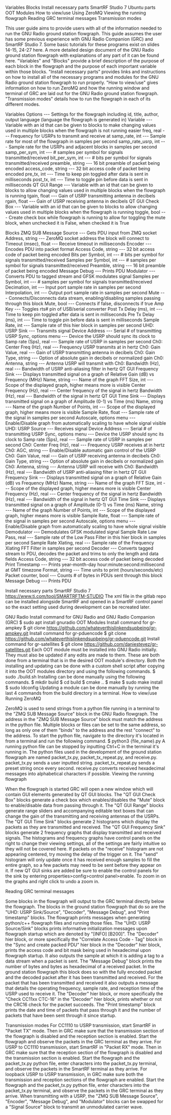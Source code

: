 Variables
Blocks
Install necessary parts
SmartRF Studio 7
Ubuntu parts
OOT Modules
How to view/use
Using ZeroMQ
Viewing the running flowgraph
Reading GRC terminal messages
Transmission modes


This user guide aims to provide users with all of the information needed to run the GNU Radio ground station flowgraph. This guide assumes the user has some previous experience with GNU Radio Companion (GRC) and SmartRF Studio 7. Some basic tutorials for these programs exist on slides 14-15, 24-27 here. A more detailed design document of the GNU Radio ground station flowgraph with explanations of any part of it can be found here.
"Variables" and "Blocks" provide a brief description of the purpose of each block in the flowgraph and the purpose of each important variable within those blocks.
"Install necessary parts" provides links and instructions on how to install all of the necessary programs and modules for the GNU Radio ground station flowgraph to run properly.
"How to view/use" gives information on how to run ZeroMQ and how the running window and terminal of GRC are laid out for the GNU Radio ground station flowgraph.
"Transmission modes" details how to run the flowgraph in each of its different modes.


Variables
Options --- Settings for the flowgraph including id, title, author, output language (language the flowgraph is generated in)
Variable --- Variable with an id that can be given to blocks to make changing values used in multiple blocks when the flowgraph is not running easier
freq, real --- Frequency for USRPs to transmit and receive at
samp_rate, int --- Sample rate for most of the flowgraph in samples per second 
samp_rate_usrp, int --- Sample rate for the USRPs and adjacent blocks in samples per second
samp_per_sym, int --- # samples per symbol for signals transmitted/received
bit_per_sym, int --- # bits per symbol for signals transmitted/received
preamble, string --- 16 bit preamble of packet being encoded
access_code, string --- 32 bit access code of packet being encoded
pre_tx, int --- Time to keep pin toggled after data is sent in milliseconds
post_tx, int --- Time to toggle pin before data is sent in milliseconds
QT GUI Range --- Variable with an id that can be given to blocks to allow changing values used in multiple blocks when the flowgraph is running
tgain, float --- Gain of USRP transmitting antenna in decibels
rgain, float --- Gain of USRP receiving antenna in decibels
QT GUI Check Box --- Variable with an id that can be given to blocks to allow changing values used in multiple blocks when the flowgraph is running
toggle, bool --- Create check box while flowgraph is running to allow for toggling the mute block, when unchecked it is False, when checked it is True

Blocks
ZMQ SUB Message Source --- Gets PDU input from ZMQ socket
Address, string --- ZeroMQ socket address the block will connect to
Timeout (msec), float --- Receive timeout in milliseconds
Encoder --- Encodes PDU into packet format
Access Code, string --- 32 bit access code of packet being encoded
Bits per Symbol, int --- # bits per symbol for signals transmitted/received
Samples per Symbol, int --- # samples per symbol for signals transmitted/received
Preamble, string --- 16 bit preamble of packet being encoded
Message Debug --- Prints PDU
Modulator --- Converts PDU to tagged stream and GFSK modulates signal
Samples per Symbol, int --- # samples per symbol for signals transmitted/received
Decimation, int --- Input port sample rate in samples per second
Interpolation, int --- Output port sample rate in samples per second
Mute --- Connects/Disconnects data stream, enabling/disabling samples passing through this block
Mute, bool --- Connects if false, disconnects if true
Amp Key --- Toggles rts# pin of USB/serial converter
Post Tx Delay (ms), int --- Time to keep pin toggled after data is sent in milliseconds
Pre Tx Delay (ms), int --- Time to toggle pin before data is sent in milliseconds
Sample Rate, int --- Sample rate of this hier block in samples per second
UHD: USRP Sink --- Transmits signal
Device Address --- Serial # of transmitting USRP
Sync, options menu --- Device the USRP should sync its clock to
Samp rate (Sps), real --- Sample rate of USRP in samples per second
Ch0: Center Freq (Hz), real --- Frequency USRP transmits at in hertz
Ch0: Gain Value, real --- Gain of USRP transmitting antenna in decibels
Ch0: Gain Type, string --- Option of absolute gain in decibels or normalized gain
Ch0: Antenna, string --- Antenna USRP will transmit with
Ch0: Bandwidth (Hz), real --- Bandwidth of USRP anti-aliasing filter in hertz
QT GUI Frequency Sink --- Displays transmitted signal on a graph of Relative Gain (dB) vs Frequency (MHz)
Name, string --- Name of the graph
FFT Size, int --- Scope of the displayed graph, higher means more is visible
Center Frequency (Hz), real --- Center frequency of the signal in hertz
Bandwidth (Hz), real --- Bandwidth of the signal in hertz
QT GUI Time Sink --- Displays transmitted signal on a graph of Amplitude (0-1) vs Time (ms)
Name, string --- Name of the graph
Number of Points, int --- Scope of the displayed graph, higher means more is visible
Sample Rate, float --- Sample rate of the signal in samples per second
Autoscale, options menu --- Enable/Disable graph from automatically scaling to have whole signal visible
UHD: USRP Source --- Receives signal
Device Address --- Serial # of transmitting USRP
Sync, options menu --- Device the USRP should sync its clock to
Samp rate (Sps), real --- Sample rate of USRP in samples per second
Ch0: Center Freq (Hz), real --- Frequency USRP receives at in hertz
Ch0: AGC, string --- Enable/Disable automatic gain control of the USRP
Ch0: Gain Value, real --- Gain of USRP receiving antenna in decibels
Ch0: Gain Type, string --- Option of absolute gain in decibels or normalized gain
Ch0: Antenna, string --- Antenna USRP will receive with
Ch0: Bandwidth (Hz), real --- Bandwidth of USRP anti-aliasing filter in hertz
QT GUI Frequency Sink --- Displays transmitted signal on a graph of Relative Gain (dB) vs Frequency (MHz)
Name, string --- Name of the graph
FFT Size, int --- Scope of the displayed graph, higher means more is visible
Center Frequency (Hz), real --- Center frequency of the signal in hertz
Bandwidth (Hz), real --- Bandwidth of the signal in hertz
QT GUI Time Sink --- Displays transmitted signal on a graph of Amplitude (0-1) vs Time (ms)
Name, string --- Name of the graph
Number of Points, int --- Scope of the displayed graph, higher means more is visible
Sample Rate, float --- Sample rate of the signal in samples per second
Autoscale, options menu --- Enable/Disable graph from automatically scaling to have whole signal visible
Demodulator --- Demodulates GFSK modulated signal
Sample Rate Low Pass, real --- Sample rate of the Low Pass Filter in this hier block in samples per second
Sample Rate Xlating, real --- Sample rate of the Frequency Xlating FFT Filter in samples per second
Decoder --- Converts tagged stream to PDU, decodes the packet and trims to only the length and data fields
Access Code, string --- 32 bit access code of packet being decoded
Print Timestamp --- Prints year-month-day hour:minute:second:millisecond at GMT timezone
Format, string --- Time units to print (hours/seconds/etc)
Packet counter, bool --- Counts # of bytes in PDUs sent through this block
Message Debug --- Prints PDU


Install necessary parts
SmartRF Studio 7
https://www.ti.com/tool/SMARTRFTM-STUDIO
The xml file in the gitlab repo can be installed alongside SmartRF and opened in a SmartRF control panel so the exact setting used during development can be recreated later.

GNU Radio
Install command for GNU Radio and GNU Radio Companion (GRC)
$ sudo apt install gnuradio
OOT Modules
Install command for gr-ampkey
$ git clone https://github.com/whateverthislinkendsupbeing/gr-ampkey.git
Install command for gr-pduencode
$ git clone https://github.com/whateverthislinkendsupbeing/gr-pduencode.git
Install command for gr-satellites
$ git clone https://github.com/daniestevez/gr-satellites.git
Each OOT module must be installed into GNU Radio initially. They must also be updated if any edits are made to them. These are both done from a terminal that is in the desired OOT module's directory.
Both the installing and updating can be done with a custom shell script after copying it into the OOT modules directory and using the following commands.
$ sudo ./build.sh
Installing can be done manually using the following commands.
$ mkdir build
$ cd build
$ cmake ..
$ make
$ sudo make install
$ sudo ldconfig
Updating a module can be done manually by running the last 4 commands from the build directory in a terminal.
How to view/use
Running ZeroMQ


ZeroMQ is used to send strings from a python file running in a terminal to the "ZMQ SUB Message Source" block in the GNU Radio flowgraph. The address in the "ZMQ SUB Message Source" block must match the address in the python file. Multiple blocks or files can be set to the same address, so long as only one of them "binds" to the address and the rest "connect" to the address.
To start the python file, navigate to the directory it's located in from a terminal and run the following command.
$ python3 {file_name}.py
A running python file can be stopped by inputting Ctrl+C in the terminal it's running in. The python files used in the development of the ground station flowgraph are named packet_tx.py, packet_tx_repeat.py, and receive.py.
packet_tx.py sends a user inputted string.
packet_tx_repeat.py sends a preset string once every second.
receive.py converts received hexadecimal messages into alphabetical characters if possible.
Viewing the running flowgraph

When the flowgraph is started GRC will open a new window which will contain GUI elements generated by QT GUI blocks.
The "QT GUI Check Box" blocks generate a check box which enables/disables the "Mute" block to enable/disable data from passing through it.
The "QT GUI Range" blocks generate range sliders and accompanying editable text boxes that can change the gain of the transmitting and receiving antennas of the USRPs.
The "QT GUI Time Sink" blocks generate 2 histograms which display the packets as they are transmitted and received.
The "QT GUI Frequency Sink" blocks generate 2 frequency graphs that display transmitted and received signals.
The histograms and frequency graphs have control panels on the right to change their viewing settings, all of the settings are fairly intuitive so they will not be covered here. If packets on the "receive" histogram are not appearing centered, try moving the delay of the trigger on it. The "send" histogram will only update once it has received enough samples to fill the entire graph, so a few packets may need to be sent before they appear on it. If new QT GUI sinks are added be sure to enable the control panels for the sink by entering properties>config>control panel>enable. To zoom in on the graphs and right click to undo a zoom in.

Reading GRC terminal messages

Some blocks in the flowgraph will output to the GRC terminal directly below the flowgraph. The blocks in the ground station flowgraph that do so are the "UHD: USRP Sink/Source", "Decoder", "Message Debug", and "Print timestamp" blocks.
The flowgraph prints messages when generating python/c++ flowgraph files and running those files.
The "UHD: USRP Source/Sink" blocks prints informative initialization messages upon flowgraph startup which are denoted by "[INFO] [B200]".
The "Decoder" hier block, or more specifically the "Correlate Access Code - Tag" block in the "Sync and create packed PDU" hier block in the "Decoder" hier block, prints the access code and bit mask being used in hexadecimal upon flowgraph startup. It also outputs the sample at which it is adding a tag to a data stream when a packet is sent.
The "Message Debug" block prints the number of bytes and bytes as hexadecimal of a received packet. In the ground station flowgraph this block does so with the fully encoded packet and the decoded packet after it has been transmitted and received. For the packet that has been transmitted and received it also outputs a message that details the operating frequency, sample rate, and reception time of the USRP used to receive it.
The  "Decoder" hier block, or more specifically the "Check CC11xx CTC-16" in the "Decoder" hier block, prints whether or not the CRC16 check for the packet succeeds.
The "Print timestamp" block prints the date and time of packets that pass through it and the number of packets that have been sent through it since startup.


Transmission modes
For CC1110 to USRP transmission, start SmartRF in "Packet TX" mode. Then in GRC make sure that the transmission section of the flowgraph is disabled and the reception section is enabled. Start the flowgraph and observe the packets in the GRC terminal as they arrive.
For USRP to CC1110 transmission, start SmartRF in "Packet RX" mode. Then in GRC make sure that the reception section of the flowgraph is disabled and the transmission section is enabled. Start the flowgraph and the packet_tx.py python file, enter characters into the packet_tx.py terminal, and observe the packets in the SmartRF terminal as they arrive.
For loopback USRP to USRP transmission, in GRC make sure both the transmission and reception sections of the flowgraph are enabled. Start the flowgraph and the packet_tx.py python file, enter characters into the packet_tx.py terminal, and observe the packets in the GRC terminal as they arrive.
When transmitting with a USRP, the "ZMQ SUB Message Source", "Encoder", "Message Debug", and "Modulator" blocks can be swapped for a "Signal Source" block to transmit an unmodulated carrier wave.

